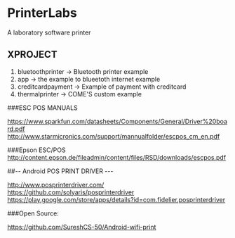 # PrinterLabs
A laboratory software printer 

## XPROJECT
1. bluetoothprinter -> Bluetooth printer example 
2. app -> the example to blueetoth internet example
3. creditcardpayment -> Example of payment with creditcard
4. thermalprinter -> COME'S custom example 


###ESC POS MANUALS

https://www.sparkfun.com/datasheets/Components/General/Driver%20board.pdf
http://www.starmicronics.com/support/mannualfolder/escpos_cm_en.pdf

###Epson ESC/POS
http://content.epson.de/fileadmin/content/files/RSD/downloads/escpos.pdf

##-- Android POS PRINT DRIVER ---

http://www.posprinterdriver.com/
https://github.com/solyaris/posprinterdriver
https://play.google.com/store/apps/details?id=com.fidelier.posprinterdriver

###Open Source:

https://github.com/SureshCS-50/Android-wifi-print


